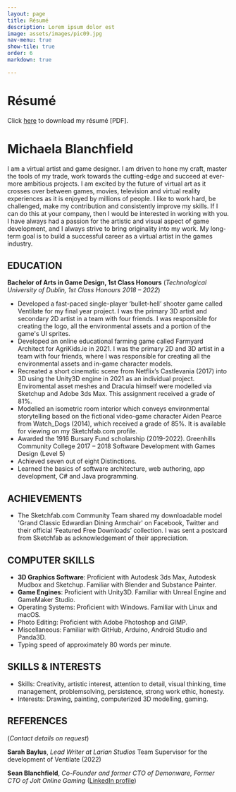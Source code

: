 ```yaml
---
layout: page
title: Résumé
description: Lorem ipsum dolor est
image: assets/images/pic09.jpg
nav-menu: true
show-tile: true
order: 6
markdown: true

---
```


# Résumé 
Click <a href="/Michaela_Blanchfield_CV_2022.pdf">here</a> to download my résumé [PDF].

# Michaela Blanchfield

I am a virtual artist and game designer. I am driven to hone my craft, master the tools
of my trade, work towards the cutting-edge and succeed at ever-more ambitious projects. I am excited by the
future of virtual art as it crosses over between games, movies, television and virtual reality experiences as it
is enjoyed by millions of people. I like to work hard, be challenged, make my contribution and consistently
improve my skills. If I can do this at your company, then I would be interested in working with you. I have
always had a passion for the artistic and visual aspect of game development, and I always strive to bring
originality into my work. My long-term goal is to build a successful career as a virtual artist in the games
industry.

## EDUCATION

**Bachelor of Arts in Game Design, 1st Class Honours**
(*Technological University of Dublin, 1st Class Honours 2018 – 2022*)

- Developed a fast-paced single-player ‘bullet-hell’ shooter game called Ventilate for my final year
project. I was the primary 3D artist and secondary 2D artist in a team with four friends. I was
responsible for creating the logo, all the environmental assets and a portion of the game's UI sprites.
- Developed an online educational farming game called Farmyard Architect for AgriKids.ie in 2021. I
was the primary 2D and 3D artist in a team with four friends, where I was responsible for creating all
the environmental assets and in-game character models.
- Recreated a short cinematic scene from Netflix’s Castlevania (2017) into 3D using the Unity3D
engine in 2021 as an individual project. Enviromental asset meshes and Dracula himself were
modelled via Sketchup and Adobe 3ds Max. This assignment received a grade of 81%.
- Modelled an isometric room interior which conveys environmental storytelling based on the fictional
video-game character Aiden Pearce from Watch_Dogs (2014), which received a grade of 85%. It is
available for viewing on my Sketchfab.com profile.
- Awarded the 1916 Bursary Fund scholarship (2019-2022).
Greenhills Community College 2017 – 2018
Software Development with Games Design (Level 5)
- Achieved seven out of eight Distinctions.
- Learned the basics of software architecture, web authoring, app development, C# and Java
programming.

## ACHIEVEMENTS
- The Sketchfab.com Community Team shared my downloadable model 'Grand Classic Edwardian
Dining Armchair' on Facebook, Twitter and their official ‘Featured Free Downloads’ collection. I
was sent a postcard from Sketchfab as acknowledgement of their appreciation.

## COMPUTER SKILLS
- **3D Graphics Software**: Proficient with Autodesk 3ds Max, Autodesk Mudbox and Sketchup. Familiar with Blender and Substance Painter.
- **Game Engines**: Proficient with Unity3D. Familiar with Unreal Engine and GameMaker Studio.
- Operating Systems: Proficient with Windows. Familiar with Linux and macOS.
- Photo Editing: Proficient with Adobe Photoshop and GIMP.
- Miscellaneous: Familiar with GitHub, Arduino, Android Studio and Panda3D.
- Typing speed of approximately 80 words per minute.

## SKILLS & INTERESTS
- Skills: Creativity, artistic interest, attention to detail, visual thinking, time management, problemsolving, persistence, strong work ethic, honesty.
- Interests: Drawing, painting, computerized 3D modelling, gaming.

## REFERENCES
(*Contact details on request*)

**Sarah Baylus**, *Lead Writer at Larian Studios*
Team Supervisor for the development of Ventilate (2022)

**Sean Blanchfield**, *Co-Founder and former CTO of Demonware, Former CTO of Jolt Online Gaming*
([LinkedIn profile](https://linkedin.com/in/seanblanchfield))
